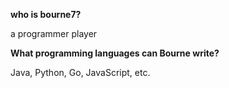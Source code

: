 **who is bourne7?**

a programmer player

**What programming languages can Bourne write?**

Java, Python, Go, JavaScript, etc.